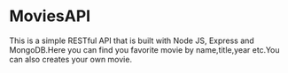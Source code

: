 # MoviesAPI
This is a simple RESTful API that is built with Node JS, Express and MongoDB.Here you can find you favorite movie by name,title,year etc.You can also creates your own movie.
